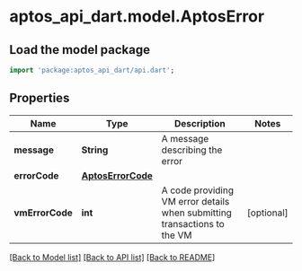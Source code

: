 # aptos_api_dart.model.AptosError

## Load the model package
```dart
import 'package:aptos_api_dart/api.dart';
```

## Properties
Name | Type | Description | Notes
------------ | ------------- | ------------- | -------------
**message** | **String** | A message describing the error | 
**errorCode** | [**AptosErrorCode**](AptosErrorCode.md) |  | 
**vmErrorCode** | **int** | A code providing VM error details when submitting transactions to the VM | [optional] 

[[Back to Model list]](../README.md#documentation-for-models) [[Back to API list]](../README.md#documentation-for-api-endpoints) [[Back to README]](../README.md)


